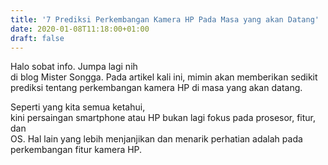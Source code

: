 ```yaml
---
title: '7 Prediksi Perkembangan Kamera HP Pada Masa yang akan Datang'
date: 2020-01-08T11:18:00+01:00
draft: false
---
```


  
  
Halo sobat info. Jumpa lagi nih  
di blog Mister Songga. Pada artikel kali ini, mimin akan memberikan sedikit  
prediksi tentang perkembangan kamera HP di masa yang akan datang.  
  
  
  
  
  
  
  
  
  
  
  
  
  
Seperti yang kita semua ketahui,  
kini persaingan smartphone atau HP bukan lagi fokus pada prosesor, fitur, dan  
OS. Hal lain yang lebih menjanjikan dan menarik perhatian adalah pada  
perkembangan fitur kamera HP.